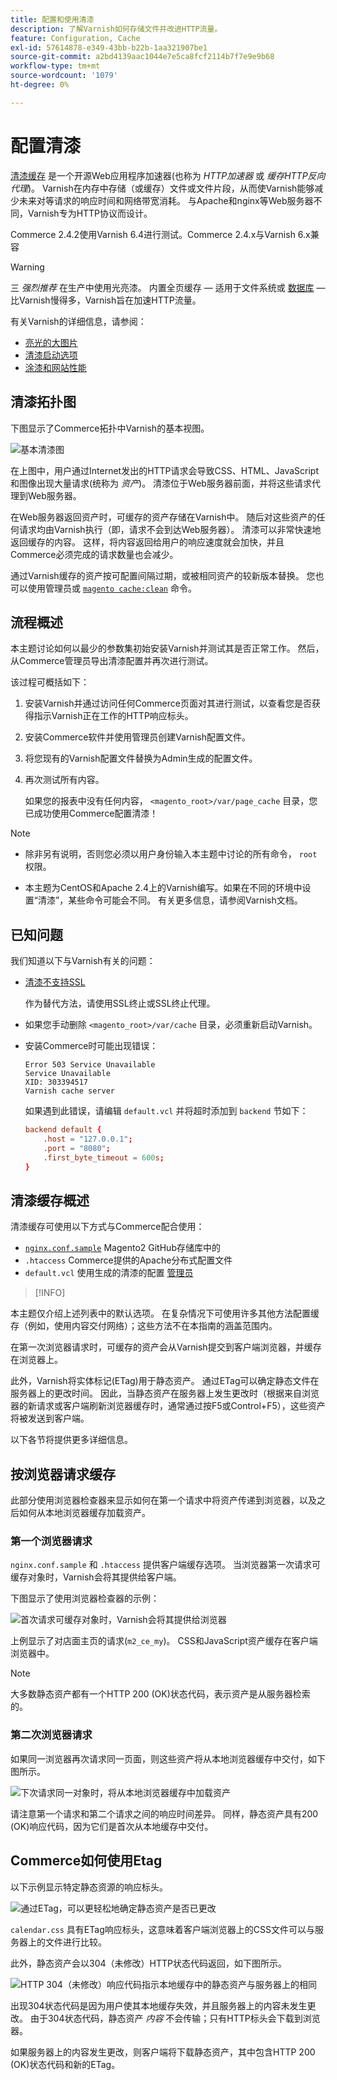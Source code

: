 ```yaml
---
title: 配置和使用清漆
description: 了解Varnish如何存储文件并改进HTTP流量。
feature: Configuration, Cache
exl-id: 57614878-e349-43bb-b22b-1aa321907be1
source-git-commit: a2bd4139aac1044e7e5ca8fcf2114b7f7e9e9b68
workflow-type: tm+mt
source-wordcount: '1079'
ht-degree: 0%

---
```


# 配置清漆

[清漆缓存] 是一个开源Web应用程序加速器(也称为 _HTTP加速器_ 或 _缓存HTTP反向代理_)。 Varnish在内存中存储（或缓存）文件或文件片段，从而使Varnish能够减少未来对等请求的响应时间和网络带宽消耗。 与Apache和nginx等Web服务器不同，Varnish专为HTTP协议而设计。

Commerce 2.4.2使用Varnish 6.4进行测试。Commerce 2.4.x与Varnish 6.x兼容

>[!WARNING]
>
>三 _强烈推荐_ 在生产中使用光亮漆。 内置全页缓存 — 适用于文件系统或 [数据库] — 比Varnish慢得多，Varnish旨在加速HTTP流量。

有关Varnish的详细信息，请参阅：

- [亮光的大图片]
- [清漆启动选项]
- [涂漆和网站性能]

## 清漆拓扑图

下图显示了Commerce拓扑中Varnish的基本视图。

![基本清漆图](../../assets/configuration/varnish-basic.png)

在上图中，用户通过Internet发出的HTTP请求会导致CSS、HTML、JavaScript和图像出现大量请求(统称为 _资产_)。 清漆位于Web服务器前面，并将这些请求代理到Web服务器。

在Web服务器返回资产时，可缓存的资产存储在Varnish中。 随后对这些资产的任何请求均由Varnish执行（即，请求不会到达Web服务器）。 清漆可以非常快速地返回缓存的内容。 这样，将内容返回给用户的响应速度就会加快，并且Commerce必须完成的请求数量也会减少。

通过Varnish缓存的资产按可配置间隔过期，或被相同资产的较新版本替换。 您也可以使用管理员或 [`magento cache:clean`](../cli/manage-cache.md#clean-and-flush-cache-types) 命令。

## 流程概述

本主题讨论如何以最少的参数集初始安装Varnish并测试其是否正常工作。 然后，从Commerce管理员导出清漆配置并再次进行测试。

该过程可概括如下：

1. 安装Varnish并通过访问任何Commerce页面对其进行测试，以查看您是否获得指示Varnish正在工作的HTTP响应标头。
1. 安装Commerce软件并使用管理员创建Varnish配置文件。
1. 将您现有的Varnish配置文件替换为Admin生成的配置文件。
1. 再次测试所有内容。

   如果您的报表中没有任何内容， `<magento_root>/var/page_cache` 目录，您已成功使用Commerce配置清漆！

>[!NOTE]
>
- 除非另有说明，否则您必须以用户身份输入本主题中讨论的所有命令， `root` 权限。
>
- 本主题为CentOS和Apache 2.4上的Varnish编写。如果在不同的环境中设置“清漆”，某些命令可能会不同。 有关更多信息，请参阅Varnish文档。

## 已知问题

我们知道以下与Varnish有关的问题：

- [清漆不支持SSL]

  作为替代方法，请使用SSL终止或SSL终止代理。

- 如果您手动删除 `<magento_root>/var/cache` 目录，必须重新启动Varnish。

- 安装Commerce时可能出现错误：

  ```terminal
  Error 503 Service Unavailable
  Service Unavailable
  XID: 303394517
  Varnish cache server
  ```

  如果遇到此错误，请编辑 `default.vcl` 并将超时添加到 `backend` 节如下：

  ```conf
  backend default {
      .host = "127.0.0.1";
      .port = "8080";
      .first_byte_timeout = 600s;
  }
  ```

## 清漆缓存概述

清漆缓存可使用以下方式与Commerce配合使用：

- [`nginx.conf.sample`](https://github.com/magento/magento2/blob/2.4/nginx.conf.sample) Magento2 GitHub存储库中的
- `.htaccess` Commerce提供的Apache分布式配置文件
- `default.vcl` 使用生成的清漆的配置 [管理员](../cache/configure-varnish-commerce.md)

>[!INFO]
>
本主题仅介绍上述列表中的默认选项。 在复杂情况下可使用许多其他方法配置缓存（例如，使用内容交付网络）；这些方法不在本指南的涵盖范围内。

在第一次浏览器请求时，可缓存的资产会从Varnish提交到客户端浏览器，并缓存在浏览器上。

此外，Varnish将实体标记(ETag)用于静态资产。 通过ETag可以确定静态文件在服务器上的更改时间。 因此，当静态资产在服务器上发生更改时（根据来自浏览器的新请求或客户端刷新浏览器缓存时，通常通过按F5或Control+F5），这些资产将被发送到客户端。

以下各节将提供更多详细信息。

## 按浏览器请求缓存

此部分使用浏览器检查器来显示如何在第一个请求中将资产传递到浏览器，以及之后如何从本地浏览器缓存加载资产。

### 第一个浏览器请求

`nginx.conf.sample` 和 `.htaccess` 提供客户端缓存选项。 当浏览器第一次请求可缓存对象时，Varnish会将其提供给客户端。

下图显示了使用浏览器检查器的示例：

![首次请求可缓存对象时，Varnish会将其提供给浏览器](../../assets/configuration/varnish-apache-first-visit.png)

上例显示了对店面主页的请求(`m2_ce_my`)。 CSS和JavaScript资产缓存在客户端浏览器中。

>[!NOTE]
>
大多数静态资产都有一个HTTP 200 (OK)状态代码，表示资产是从服务器检索的。

### 第二次浏览器请求

如果同一浏览器再次请求同一页面，则这些资产将从本地浏览器缓存中交付，如下图所示。

![下次请求同一对象时，将从本地浏览器缓存中加载资产](../../assets/configuration/varnish-apache-second-visit.png)

请注意第一个请求和第二个请求之间的响应时间差异。 同样，静态资产具有200 (OK)响应代码，因为它们是首次从本地缓存中交付。

## Commerce如何使用Etag

以下示例显示特定静态资源的响应标头。

![通过ETag，可以更轻松地确定静态资产是否已更改](../../assets/configuration/varnish-etag.png)

`calendar.css` 具有ETag响应标头，这意味着客户端浏览器上的CSS文件可以与服务器上的文件进行比较。

此外，静态资产会以304（未修改）HTTP状态代码返回，如下图所示。

![HTTP 304（未修改）响应代码指示本地缓存中的静态资产与服务器上的相同](../../assets/configuration/varnish-304.png)

出现304状态代码是因为用户使其本地缓存失效，并且服务器上的内容未发生更改。 由于304状态代码，静态资产 _内容_ 不会传输；只有HTTP标头会下载到浏览器。

如果服务器上的内容发生更改，则客户端将下载静态资产，其中包含HTTP 200 (OK)状态代码和新的ETag。

<!-- Link Definitions -->

[数据库]: https://developer.adobe.com/commerce/php/development/cache/partial/database-caching/
[亮光的大图片]: https://www.varnish-cache.org/docs/trunk/users-guide/intro.html
[清漆缓存]: https://varnish-cache.org
[清漆启动选项]: https://www.varnish-cache.org/docs/trunk/reference/varnishd.html#ref-varnishd-options
[涂漆和网站性能]: https://www.varnish-cache.org/docs/trunk/users-guide/performance.html#users-performance
[清漆不支持SSL]: https://www.varnish-cache.org/docs/3.0/phk/ssl.html
